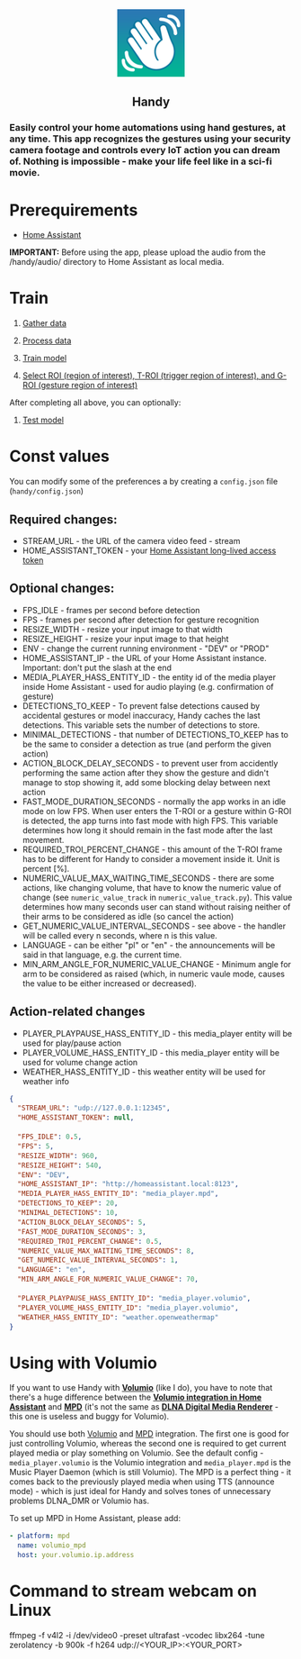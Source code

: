 <div align="center">
    <img src="./assets/Handy512.png" width="120px" height="120px" alt="Handy">
    <h2 align="center">Handy</h2>
</div>

### Easily control your home automations using hand gestures, at any time. This app recognizes the gestures using your security camera footage and controls every IoT action you can dream of. Nothing is impossible - make your life feel like in a sci-fi movie.

# Prerequirements

- [Home Assistant](https://www.home-assistant.io/)

**IMPORTANT:** Before using the app, please upload the audio from the /handy/audio/ directory to Home Assistant as local media.

# Train

1. [Gather data](./handy/train/0_Gather_Data.ipynb)

1. [Process data](./handy/train/1_Process_Data.ipynb)

1. [Train model](./handy/train/2_Train_Model.ipynb)

1. [Select ROI (region of interest), T-ROI (trigger region of interest), and G-ROI (gesture region of interest)](./handy/utils/Select_ROI.ipynb)

After completing all above, you can optionally:

1. [Test model](./handy/train/3_Test_Model.ipynb)

# Const values

You can modify some of the preferences a by creating a `config.json` file (`handy/config.json`)

## Required changes:

- STREAM_URL - the URL of the camera video feed - stream
- HOME_ASSISTANT_TOKEN - your [Home Assistant long-lived access token](https://developers.home-assistant.io/docs/auth_api/#long-lived-access-token)

## Optional changes:

- FPS_IDLE - frames per second before detection
- FPS - frames per second after detection for gesture recognition
- RESIZE_WIDTH - resize your input image to that width
- RESIZE_HEIGHT - resize your input image to that height
- ENV - change the current running environment - "DEV" or "PROD"
- HOME_ASSISTANT_IP - the URL of your Home Assistant instance. Important: don't put the slash at the end
- MEDIA_PLAYER_HASS_ENTITY_ID - the entity id of the media player inside Home Assistant - used for audio playing (e.g. confirmation of gesture)
- DETECTIONS_TO_KEEP - To prevent false detections caused by accidental gestures or model inaccuracy, Handy caches the last detections. This variable sets the number of detections to store.
- MINIMAL_DETECTIONS - that number of DETECTIONS_TO_KEEP has to be the same to consider a detection as true (and perform the given action)
- ACTION_BLOCK_DELAY_SECONDS - to prevent user from accidently performing the same action after they show the gesture and didn't manage to stop showing it, add some blocking delay between next action
- FAST_MODE_DURATION_SECONDS - normally the app works in an idle mode on low FPS. When user enters the T-ROI or a gesture within G-ROI is detected, the app turns into fast mode with high FPS. This variable determines how long it should remain in the fast mode after the last movement.
- REQUIRED_TROI_PERCENT_CHANGE - this amount of the T-ROI frame has to be different for Handy to consider a movement inside it. Unit is percent [%].
- NUMERIC_VALUE_MAX_WAITING_TIME_SECONDS - there are some actions, like changing volume, that have to know the numeric value of change (see `numeric_value_track` in `numeric_value_track.py`). This value determines how many seconds user can stand without raising neither of their arms to be considered as idle (so cancel the action)
- GET_NUMERIC_VALUE_INTERVAL_SECONDS - see above - the handler will be called every n seconds, where n is this value.
- LANGUAGE - can be either "pl" or "en" - the announcements will be said in that language, e.g. the current time.
- MIN_ARM_ANGLE_FOR_NUMERIC_VALUE_CHANGE - Minimum angle for arm to be considered as raised (which, in numeric vaule mode, causes the value to be either increased or decreased).

## Action-related changes

- PLAYER_PLAYPAUSE_HASS_ENTITY_ID - this media_player entity will be used for play/pause action
- PLAYER_VOLUME_HASS_ENTITY_ID - this media_player entity will be used for volume change action
- WEATHER_HASS_ENTITY_ID - this weather entity will be used for weather info

```json
{
  "STREAM_URL": "udp://127.0.0.1:12345",
  "HOME_ASSISTANT_TOKEN": null,

  "FPS_IDLE": 0.5,
  "FPS": 5,
  "RESIZE_WIDTH": 960,
  "RESIZE_HEIGHT": 540,
  "ENV": "DEV",
  "HOME_ASSISTANT_IP": "http://homeassistant.local:8123",
  "MEDIA_PLAYER_HASS_ENTITY_ID": "media_player.mpd",
  "DETECTIONS_TO_KEEP": 20,
  "MINIMAL_DETECTIONS": 10,
  "ACTION_BLOCK_DELAY_SECONDS": 5,
  "FAST_MODE_DURATION_SECONDS": 3,
  "REQUIRED_TROI_PERCENT_CHANGE": 0.5,
  "NUMERIC_VALUE_MAX_WAITING_TIME_SECONDS": 8,
  "GET_NUMERIC_VALUE_INTERVAL_SECONDS": 1,
  "LANGUAGE": "en",
  "MIN_ARM_ANGLE_FOR_NUMERIC_VALUE_CHANGE": 70,

  "PLAYER_PLAYPAUSE_HASS_ENTITY_ID": "media_player.volumio",
  "PLAYER_VOLUME_HASS_ENTITY_ID": "media_player.volumio",
  "WEATHER_HASS_ENTITY_ID": "weather.openweathermap"
}
```

# Using with Volumio

If you want to use Handy with [**Volumio**](https://volumio.com/en/get-started/) (like I do), you have to note that there's a huge difference between the [**Volumio integration in Home Assistant**](https://www.home-assistant.io/integrations/volumio/) and [**MPD**](https://www.home-assistant.io/integrations/mpd/) (it's not the same as [**DLNA Digital Media Renderer**](https://www.home-assistant.io/integrations/dlna_dmr/) - this one is useless and buggy for Volumio).

You should use both [Volumio](https://www.home-assistant.io/integrations/volumio/) and [MPD](https://www.home-assistant.io/integrations/mpd/) integration. The first one is good for just controlling Volumio, whereas the second one is required to get current played media or play something on Volumio. See the default config - `media_player.volumio` is the Volumio integration and `media_player.mpd` is the Music Player Daemon (which is still Volumio). The MPD is a perfect thing - it comes back to the previously played media when using TTS (announce mode) - which is just ideal for Handy and solves tones of unnecessary problems DLNA_DMR or Volumio has.

To set up MPD in Home Assistant, please add:

```yaml
- platform: mpd
  name: volumio_mpd
  host: your.volumio.ip.address
```

# Command to stream webcam on Linux

ffmpeg -f v4l2 -i /dev/video0 -preset ultrafast -vcodec libx264 -tune zerolatency -b 900k -f h264 udp://<YOUR_IP>:<YOUR_PORT>
